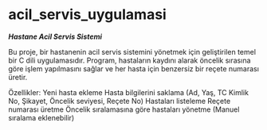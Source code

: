 # acil_servis_uygulamasi
***Hastane Acil Servis Sistemi***

Bu proje, bir hastanenin acil servis sistemini yönetmek için geliştirilen temel bir C dili uygulamasıdır. Program, hastaların kaydını alarak öncelik sırasına göre işlem yapılmasını sağlar ve her hasta için benzersiz bir reçete numarası üretir.

Özellikler:
Yeni hasta ekleme
Hasta bilgilerini saklama (Ad, Yaş, TC Kimlik No, Şikayet, Öncelik seviyesi, Reçete No)
Hastaları listeleme
Reçete numarası üretme
Öncelik sıralamasına göre hastaları yönetme (Manuel sıralama eklenebilir)

